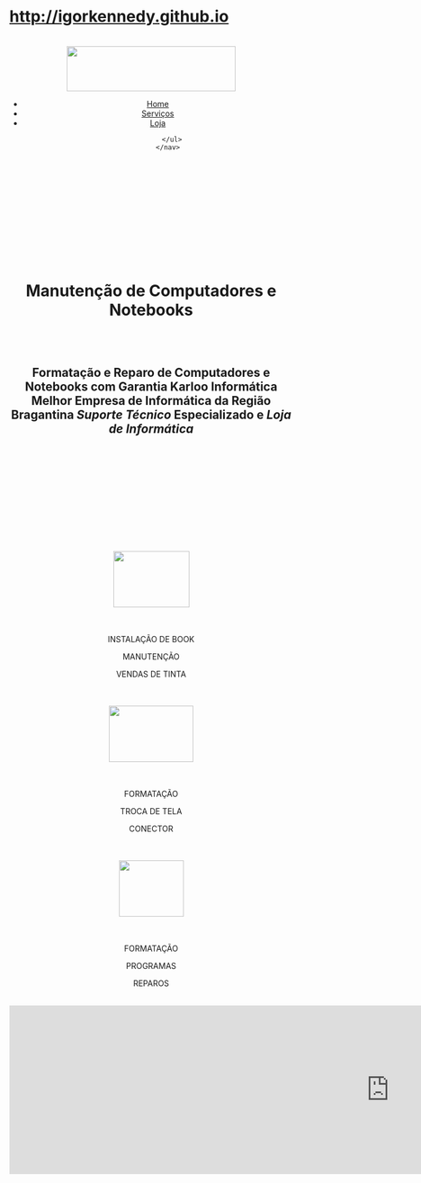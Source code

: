 # http://igorkennedy.github.io

<!DOCTYPE html>
<HTML lang="pt-br">
	 <meta name="viewport" content="widht=device-width, initial-scale=1.0">

<HEAD>
	<title>Home</title>
	  <link rel="stylesheet" type="text/css" href="_css/style_store.css">
		<link href="https://stackpath.bootstrapcdn.com/font-awesome/4.7.0/css/font-awesome.min.css" rel="stylesheet" >
</HEAD>

<BODY>
   <header>
		 <BR><div id="logo-k"><a href="index.html"><img src="_image/k-logo2.png" width="300" height="80" > </a></div>
     <nav id="menu">
			     <ul>
						 <li><a href="index.html"class="active">Home</a></li>
						 <li><a href="services.html">Serviços</a></li>
						 <li><a href="store.html">Loja</a></li>
						 
           </ul>
		 </nav>
<div class="menu-togglee"><i class="fa fa-bars" aria-hidden="true"></i></div>
 </header>
	 <!--  
   
	 <script src="https://code.jquery.com/jquery-3.4.1.js"</script>
   <script type="text/javascript>
   	 $(document).ready(function(){
			 $('.menu-togglee').click(function(){
				 $('nav').toggleClass('active')
			 })
		 })

  
  -->
		
	</div>
  <BR><BR><BR><BR><BR><BR><BR><BR>
	<center><h1>Manutenção de Computadores e Notebooks</h1>
	<BR><BR>
<h2>Formatação e Reparo de Computadores e Notebooks com Garantia Karloo Informática
Melhor <b>Empresa de Informática</b> da Região Bragantina
<i>Suporte Técnico</i> Especializado e <i>Loja de Informática</i></h2></center>
	
	
	
	
	
  
  
  
  <!-- /MENU -->
  <!-- CONTEUDO -->
<BR><BR><BR><BR><BR><BR><BR><BR><BR><BR>
  <div class="conteudo">
    <center>
      <!-- CAIXA1 - IMPRESSORA -->
      
    <div class="impressora">
    	
    
        &nbsp;<BR>
					<div id="caixa1">
        <img src="_image/imp.png" width="135px" height="100px">
				<BR><BR>
				
        <BR>
        <p>INSTALAÇÃO DE BOOK
          <p>MANUTENÇÃO
            <p>VENDAS DE TINTA</p>
          </p>
        </p>
      </div>
			<BR>
				
</div>				
      <!-- /CAIXA1 - IMPRESSORA -->
      <!--CAIXA2 - CELULAR -->
      
<div class="celular-centro">
	
			
        &nbsp;<BR>
					<div id="caixa2">
        <img src="_image/celular.png" width="150px" height="100px">
				<BR><BR>
				
        <BR>

        <p>FORMATAÇÃO
          <p>TROCA DE TELA
            <p>CONECTOR </p>
          </p>
        </p>
      </div>
			<BR>

</div>				
      <!-- /CAIXA2 - CELULAR -->
      <!-- CAIXA3 - NOTEBOOK -->

<div class="notebook-esquerda">
	
      
        &nbsp;<BR>		
				<div id="caixa3">
        <img src="_image/notebook.png" width="115px" height="100px">
				<BR><BR>
		
        <BR>
        <p>FORMATAÇÃO
          <p>PROGRAMAS
            <p>REPAROS
            </p>
          </p>
        </p>
      </div>
			<BR>
				
	</div>			
      <!-- /CAIXA3 - NOTEBOOK -->
    </center>
  </div>
  <!-- /CONTEUDO -->

<div class="maps">
	<iframe src="https://www.google.com/maps/embed?pb=!1m18!1m12!1m3!1d3668.9550191320163!2d-46.467195185394644!3d-23.135319351881023!2m3!1f0!2f0!3f0!3m2!1i1024!2i768!4f13.1!3m3!1m2!1s0x94cebfc64f8a2e09%3A0x13de18716b9f6bdc!2skarloo%20Informatica!5e0!3m2!1spt-BR!2sbr!4v1581795002326!5m2!1spt-BR!2sbr" width="1350" height="300" frameborder="0" style="border:0;" allowfullscreen=""></iframe>
</div>


</body>
</head>

</html>
